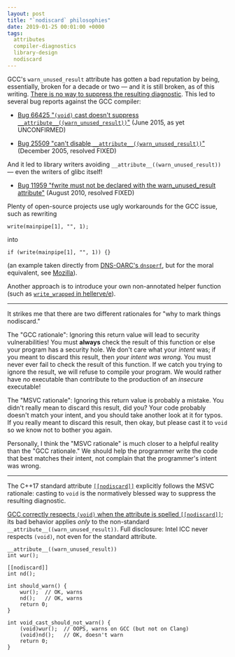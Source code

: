 ```yaml
---
layout: post
title: "`nodiscard` philosophies"
date: 2019-01-25 00:01:00 +0000
tags:
  attributes
  compiler-diagnostics
  library-design
  nodiscard
---
```


GCC's `warn_unused_result` attribute has gotten a bad reputation by being, essentially,
broken for a decade or two — and it is still broken, as of this writing.
[There is no way to suppress the resulting diagnostic](https://godbolt.org/z/wwjxLP).
This led to several bug reports against the GCC compiler:

- [Bug 66425 "`(void)` cast doesn't suppress `__attribute__((warn_unused_result))`"](https://gcc.gnu.org/bugzilla/show_bug.cgi?id=66425) (June 2015, as yet UNCONFIRMED)

- [Bug 25509 "can't disable `__attribute__((warn_unused_result))`"](https://gcc.gnu.org/bugzilla/show_bug.cgi?id=25509) (December 2005, resolved FIXED)

And it led to library writers avoiding `__attribute__((warn_unused_result))` — even the writers of glibc itself!

- [Bug 11959 "fwrite must not be declared with the warn_unused_result attribute"](https://sourceware.org/bugzilla/show_bug.cgi?id=11959) (August 2010, resolved FIXED)

Plenty of open-source projects use ugly workarounds for the GCC issue, such as rewriting

    write(mainpipe[1], "", 1);

into

    if (write(mainpipe[1], "", 1)) {}

(an example taken directly from [DNS-OARC's `dnsperf`](https://github.com/DNS-OARC/dnsperf/commit/b84e41b0c42ccbf40c4b231ffbc213fbefd569be#diff-3b43edd69582341ecfca9aae25e25467R190),
but for the moral equivalent, see [Mozilla](https://hg.mozilla.org/mozilla-central/rev/96c341954032)).

Another approach is to introduce your own non-annotated helper function
(such as [`write_wrapped` in hellerve/e](https://github.com/hellerve/e/pull/12/files)).

----

It strikes me that there are two different rationales for "why to mark things nodiscard."

The "GCC rationale": Ignoring this return value will lead to security vulnerabilities! You must **always**
check the result of this function or else your program has a security hole. We don't care what your _intent_
was; if you meant to discard this result, then _your intent was wrong._ You must never ever fail to check
the result of this function. If we catch you trying to ignore the result, we will refuse to compile your program.
We would rather have _no_ executable than contribute to the production of an _insecure_ executable!

The "MSVC rationale": Ignoring this return value is probably a mistake. You didn't really mean to discard
this result, did you? Your code probably doesn't match your intent, and you should take another look at it
for typos. If you really meant to discard this result, then okay, but please cast it to `void` so we know
not to bother you again.

Personally, I think the "MSVC rationale" is much closer to a helpful reality than the "GCC rationale." 
We should help the programmer write the code that best matches their intent, not complain that the
programmer's intent was wrong.

----

The C++17 standard attribute [`[[nodiscard]]`](https://en.cppreference.com/w/cpp/language/attributes/nodiscard) 
explicitly follows the MSVC rationale: casting to `void` is the normatively blessed way to suppress the
resulting diagnostic.

[GCC correctly respects `(void)` when the attribute is spelled `[[nodiscard]]`](https://godbolt.org/z/Yp19sS);
its bad behavior applies _only_ to the non-standard `__attribute__((warn_unused_result))`.
Full disclosure: Intel ICC never respects `(void)`, not even for the standard attribute.

    __attribute__((warn_unused_result))
    int wur();

    [[nodiscard]]
    int nd();

    int should_warn() {
        wur();  // OK, warns
        nd();   // OK, warns
        return 0;
    }

    int void_cast_should_not_warn() {
        (void)wur();  // OOPS, warns on GCC (but not on Clang)
        (void)nd();   // OK, doesn't warn
        return 0;
    }
